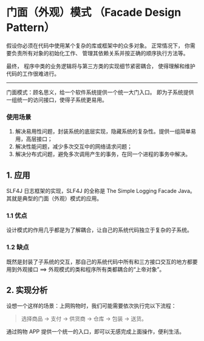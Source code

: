 # 门面（外观）模式 （Facade Design Pattern）

假设你必须在代码中使用某个复杂的库或框架中的众多对象。 正常情况下， 你需要负责所有对象的初始化工作、 管理其依赖关系并按正确的顺序执行方法等。

最终， 程序中类的业务逻辑将与第三方类的实现细节紧密耦合， 使得理解和维护代码的工作很难进行。

--------

门面模式：顾名思义，给一个软件系统提供一个统一大门入口。
即为子系统提供一组统一的访问接口，使得子系统更易用。

### 使用场景

1. 解决易用性问题，封装系统的底层实现，隐藏系统的复杂性。提供一组简单易用，高层接口；
2. 解决性能问题，减少多次交互中的网络请求问题；
3. 解决分布式问题，避免多次调用产生的事务，在同一个进程的事务中解决。

## 1. 应用

SLF4J 日志框架的实现，SLF4J 的全称是 The Simple Logging Facade Java。其就是典型的门面（外观）模式的应用。

### 1.1 优点

设计模式的作用几乎都是为了解耦合，让自己的系统代码独立于复杂的子系统。

### 1.2 缺点

既然是封装了子系统的交互，那自己的系统代码中所有和三方接口交互的地方都要用到外观接口 ==> 外观模式的类和程序所有类都耦合的“上帝对象”。

## 2. 实现分析

设想一个这样的场景：上网购物时，我们可能需要依次执行完以下流程：

> 选择商品 -> 支付 -> 供货商 -> 仓库 -> 包装 -> 送货。

通过购物 APP 提供一个统一的入口，即可以无感完成上面操作，便利生活。
